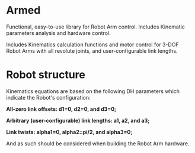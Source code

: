 # Armed

Functional, easy-to-use library for Robot Arm control. Includes Kinematic parameters analysis and hardware control.

Includes Kinematics calculation functions and motor control for 3-DOF Robot Arms with all revolute joints, and user-configurable link lengths.

# Robot structure

Kinematics equations are based on the following DH parameters which indicate the Robot's configuration:

**All-zero link offsets: d1=0, d2=0, and d3=0;**

**Arbitrary (user-configurable) link lengths: a1, a2, and a3;**

**Link twists: alpha1=0, alpha2=pi/2, and alpha3=0;**

And as such should be considered when building the Robot Arm hardware.
